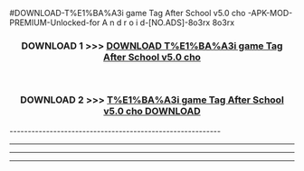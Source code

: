 #DOWNLOAD-T%E1%BA%A3i game Tag After School v5.0 cho -APK-MOD-PREMIUM-Unlocked-for A n d r o i d-[NO.ADS]-8o3rx 8o3rx 



<div align="center">

<h3>DOWNLOAD 1 >>> <a href="https://getmod2.web.app/?judul=T%E1%BA%A3i game Tag After School v5.0 cho ">DOWNLOAD T%E1%BA%A3i game Tag After School v5.0 cho </a></h3><br>

<h3>DOWNLOAD 2 >>> <a href="https://getmod2.web.app/?judul=T%E1%BA%A3i game Tag After School v5.0 cho ">T%E1%BA%A3i game Tag After School v5.0 cho  DOWNLOAD </a></h3>

</div>
----------------------------------------------------------

----------------------------------------------------------

----------------------------------------------------------

----------------------------------------------------------



